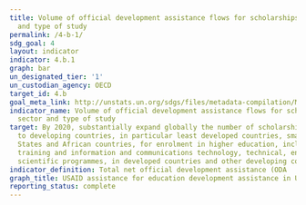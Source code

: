 ```yaml
---
title: Volume of official development assistance flows for scholarships by sector
  and type of study
permalink: /4-b-1/
sdg_goal: 4
layout: indicator
indicator: 4.b.1
graph: bar
un_designated_tier: '1'
un_custodian_agency: OECD
target_id: 4.b
goal_meta_link: http://unstats.un.org/sdgs/files/metadata-compilation/Metadata-Goal-4.pdf
indicator_name: Volume of official development assistance flows for scholarships by
  sector and type of study
target: By 2020, substantially expand globally the number of scholarships available
  to developing countries, in particular least developed countries, small island developing
  States and African countries, for enrolment in higher education, including vocational
  training and information and communications technology, technical, engineering and
  scientific programmes, in developed countries and other developing countries.
indicator_definition: Total net official development assistance (ODA
graph_title: USAID assistance for education development assistance in UK dollars
reporting_status: complete
---
```

